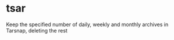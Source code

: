 # tsar
Keep the specified number of daily, weekly and monthly archives in Tarsnap, deleting the rest
